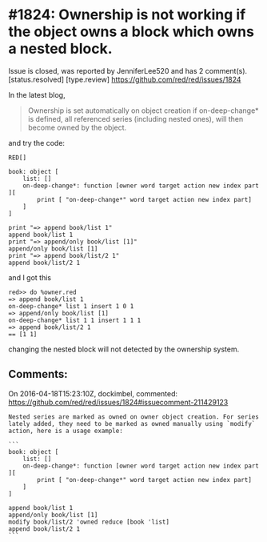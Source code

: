 
#1824: Ownership is not working if the object owns a block which owns a nested block.  
================================================================================
Issue is closed, was reported by JenniferLee520 and has 2 comment(s).
[status.resolved] [type.review]
<https://github.com/red/red/issues/1824>

In the latest blog, 

> Ownership is set automatically on object creation if on-deep-change\* is defined, all referenced series (including nested ones), will then become owned by the object.

and try the code:

``` Red
RED[]

book: object [
    list: []
    on-deep-change*: function [owner word target action new index part ][
        print [ "on-deep-change*" word target action new index part]
    ]
]

print "=> append book/list 1"
append book/list 1
print "=> append/only book/list [1]"
append/only book/list [1]
print "=> append book/list/2 1"
append book/list/2 1
```

and I got this

``` Red
red>> do %owner.red
=> append book/list 1
on-deep-change* list 1 insert 1 0 1
=> append/only book/list [1]
on-deep-change* list 1 1 insert 1 1 1
=> append book/list/2 1
== [1 1]
```

changing the nested block will not detected by the ownership system. 



Comments:
--------------------------------------------------------------------------------

On 2016-04-18T15:23:10Z, dockimbel, commented:
<https://github.com/red/red/issues/1824#issuecomment-211429123>

    Nested series are marked as owned on owner object creation. For series lately added, they need to be marked as owned manually using `modify` action, here is a usage example:
    
    ```
    book: object [
        list: []
        on-deep-change*: function [owner word target action new index part ][
            print [ "on-deep-change*" word target action new index part]
        ]
    ]
    
    append book/list 1
    append/only book/list [1]
    modify book/list/2 'owned reduce [book 'list]
    append book/list/2 1
    ```


